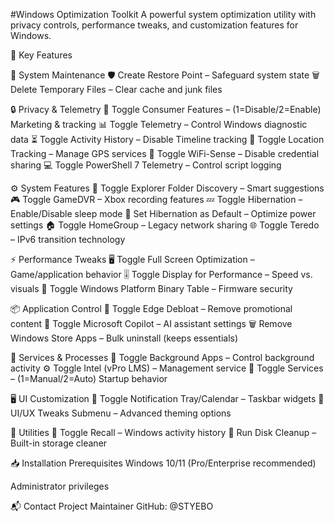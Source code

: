 #Windows Optimization Toolkit
A powerful system optimization utility with privacy controls, performance tweaks, and customization features for Windows.

🌟 Key Features

📁 System Maintenance
  🛡️ Create Restore Point – Safeguard system state
  🗑️ Delete Temporary Files – Clear cache and junk files

🔒 Privacy & Telemetry
  🚫 Toggle Consumer Features – (1=Disable/2=Enable) Marketing & tracking
  📊 Toggle Telemetry – Control Windows diagnostic data
  ⏳ Toggle Activity History – Disable Timeline tracking
  📍 Toggle Location Tracking – Manage GPS services
  📶 Toggle WiFi-Sense – Disable credential sharing
  💻 Toggle PowerShell 7 Telemetry – Control script logging

⚙️ System Features
  📂 Toggle Explorer Folder Discovery – Smart suggestions
  🎮 Toggle GameDVR – Xbox recording features
  💤 Toggle Hibernation – Enable/Disable sleep mode
  🔋 Set Hibernation as Default – Optimize power settings
  🏠 Toggle HomeGroup – Legacy network sharing
  🌐 Toggle Teredo – IPv6 transition technology

⚡ Performance Tweaks
  🖥️ Toggle Full Screen Optimization – Game/application behavior
  🎚️ Toggle Display for Performance – Speed vs. visuals
  🔐 Toggle Windows Platform Binary Table – Firmware security


📦 Application Control
  🚮 Toggle Edge Debloat – Remove promotional content
  🤖 Toggle Microsoft Copilot – AI assistant settings
  🗑️ Remove Windows Store Apps – Bulk uninstall (keeps essentials)

🔧 Services & Processes
  📱 Toggle Background Apps – Control background activity
  ⚙️ Toggle Intel (vPro LMS) – Management service
  🔄 Toggle Services – (1=Manual/2=Auto) Startup behavior

🖥️ UI Customization
  📅 Toggle Notification Tray/Calendar – Taskbar widgets
  🎨 UI/UX Tweaks Submenu – Advanced theming options

🧰 Utilities
  🔄 Toggle Recall – Windows activity history
  🧹 Run Disk Cleanup – Built-in storage cleaner

📥 Installation Prerequisites
Windows 10/11 (Pro/Enterprise recommended)


Administrator privileges

📬 Contact Project Maintainer
GitHub: @STYEBO
